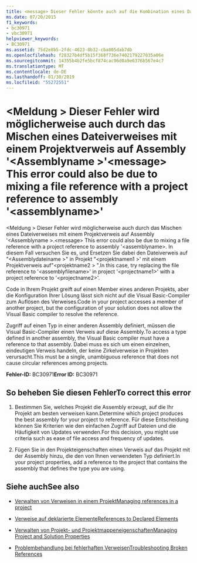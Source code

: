 ```yaml
---
title: <message> Dieser Fehler könnte auch auf die Kombination eines Dateiverweises mit einem Projektverweis auf Assembly '<assemblyname>' zurückzuführen sein
ms.date: 07/20/2015
f1_keywords:
- bc30971
- vbc30971
helpviewer_keywords:
- BC30971
ms.assetid: 75d2e8b5-2fdc-4623-8b32-cba805dab7db
ms.openlocfilehash: f28327b4df5b15f368f736e7402179227035a06e
ms.sourcegitcommit: 14355b4b2fe5bcf874cac96d0a9e6376b567e4c7
ms.translationtype: MT
ms.contentlocale: de-DE
ms.lasthandoff: 01/30/2019
ms.locfileid: "55272551"
---
```

# <a name="message-this-error-could-also-be-due-to-mixing-a-file-reference-with-a-project-reference-to-assembly-assemblyname"></a><span data-ttu-id="f063f-102">\<Meldung > Dieser Fehler wird möglicherweise auch durch das Mischen eines Dateiverweises mit einem Projektverweis auf Assembly '\<Assemblyname >'</span><span class="sxs-lookup"><span data-stu-id="f063f-102">\<message> This error could also be due to mixing a file reference with a project reference to assembly '\<assemblyname>'</span></span>
<span data-ttu-id="f063f-103">\<Meldung > Dieser Fehler wird möglicherweise auch durch das Mischen eines Dateiverweises mit einem Projektverweis auf Assembly '\<Assemblyname >.</span><span class="sxs-lookup"><span data-stu-id="f063f-103">\<message> This error could also be due to mixing a file reference with a project reference to assembly '\<assemblyname>.</span></span> <span data-ttu-id="f063f-104">In diesem Fall versuchen Sie es, und Ersetzen Sie dabei den Dateiverweis auf "\<Assemblydateiname >" in Projekt "\<projektnamen1 >' mit einem Projektverweis auf"\<projektname2 > ".</span><span class="sxs-lookup"><span data-stu-id="f063f-104">In this case, try replacing the file reference to '\<assemblyfilename>' in project '\<projectname1>' with a project reference to '\<projectname2>'.</span></span>  
  
 <span data-ttu-id="f063f-105">Code in Ihrem Projekt greift auf einen Member eines anderen Projekts, aber die Konfiguration Ihrer Lösung lässt sich nicht auf die Visual Basic-Compiler zum Auflösen des Verweises.</span><span class="sxs-lookup"><span data-stu-id="f063f-105">Code in your project accesses a member of another project, but the configuration of your solution does not allow the Visual Basic compiler to resolve the reference.</span></span>  
  
 <span data-ttu-id="f063f-106">Zugriff auf einen Typ in einer anderen Assembly definiert, müssen die Visual Basic-Compiler einen Verweis auf diese Assembly.</span><span class="sxs-lookup"><span data-stu-id="f063f-106">To access a type defined in another assembly, the Visual Basic compiler must have a reference to that assembly.</span></span> <span data-ttu-id="f063f-107">Dabei muss es sich um einen einzelnen, eindeutigen Verweis handeln, der keine Zirkelverweise in Projekten verursacht.</span><span class="sxs-lookup"><span data-stu-id="f063f-107">This must be a single, unambiguous reference that does not cause circular references among projects.</span></span>  
  
 <span data-ttu-id="f063f-108">**Fehler-ID:** BC30971</span><span class="sxs-lookup"><span data-stu-id="f063f-108">**Error ID:** BC30971</span></span>  
  
## <a name="to-correct-this-error"></a><span data-ttu-id="f063f-109">So beheben Sie diesen Fehler</span><span class="sxs-lookup"><span data-stu-id="f063f-109">To correct this error</span></span>  
  
1.  <span data-ttu-id="f063f-110">Bestimmen Sie, welches Projekt die Assembly erzeugt, auf die Ihr Projekt am besten verweisen kann.</span><span class="sxs-lookup"><span data-stu-id="f063f-110">Determine which project produces the best assembly for your project to reference.</span></span> <span data-ttu-id="f063f-111">Für diese Entscheidung können Sie Kriterien wie den einfachen Zugriff auf Dateien und die Häufigkeit von Updates verwenden.</span><span class="sxs-lookup"><span data-stu-id="f063f-111">For this decision, you might use criteria such as ease of file access and frequency of updates.</span></span>  
  
2.  <span data-ttu-id="f063f-112">Fügen Sie in den Projekteigenschaften einen Verweis auf das Projekt mit der Assembly hinzu, die den von Ihnen verwendeten Typ definiert.</span><span class="sxs-lookup"><span data-stu-id="f063f-112">In your project properties, add a reference to the project that contains the assembly that defines the type you are using.</span></span>  
  
## <a name="see-also"></a><span data-ttu-id="f063f-113">Siehe auch</span><span class="sxs-lookup"><span data-stu-id="f063f-113">See also</span></span>
- [<span data-ttu-id="f063f-114">Verwalten von Verweisen in einem Projekt</span><span class="sxs-lookup"><span data-stu-id="f063f-114">Managing references in a project</span></span>](/visualstudio/ide/managing-references-in-a-project)
- [<span data-ttu-id="f063f-115">Verweise auf deklarierte Elemente</span><span class="sxs-lookup"><span data-stu-id="f063f-115">References to Declared Elements</span></span>](../../../visual-basic/programming-guide/language-features/declared-elements/references-to-declared-elements.md)

- [<span data-ttu-id="f063f-116">Verwalten von Projekt- und Projektmappeneigenschaften</span><span class="sxs-lookup"><span data-stu-id="f063f-116">Managing Project and Solution Properties</span></span>](/visualstudio/ide/managing-project-and-solution-properties)
- [<span data-ttu-id="f063f-117">Problembehandlung bei fehlerhaften Verweisen</span><span class="sxs-lookup"><span data-stu-id="f063f-117">Troubleshooting Broken References</span></span>](/visualstudio/ide/troubleshooting-broken-references)
